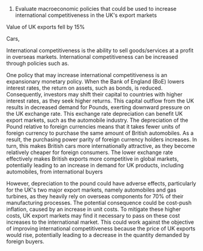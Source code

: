 1. Evaluate macroeconomic policies that could be used to increase international competitiveness in the UK's export markets

Value of UK exports fell by 15%

Cars,

International competitiveness is the ability to sell goods/services at a profit in overseas markets. International competitiveness can be increased through policies such as.

One policy that may increase international competitiveness is an expansionary monetary policy. When the Bank of England (BoE) lowers interest rates, the return on assets, such as bonds, is reduced. Consequently, investors may shift their capital to countries with higher interest rates, as they seek higher returns. This capital outflow from the UK results in decreased demand for Pounds, exerting downward pressure on the UK exchange rate.
This exchange rate depreciation can benefit UK export markets, such as the automobile industry. The depreciation of the Pound relative to foreign currencies means that it takes fewer units of foreign currency to purchase the same amount of British automobiles. As a result, the purchasing power parity of foreign currency holders increases. In turn, this makes British cars more internationally attractive, as they become relatively cheaper for foreign consumers. The lower exchange rate effectively makes British exports more competitive in global markets, potentially leading to an increase in demand for UK products, including automobiles, from international buyers

However, depreciation to the pound could have adverse effects, particularly for the UK's two major export markets, namely automobiles and gas turbines, as they heavily rely on overseas components for 70% of their manufacturing processes. The potential consequence could be cost-push inflation, caused by an increase in unit costs. To mitigate these higher costs, UK export markets may find it necessary to pass on these cost increases to the international market. This could work against the objective of improving international competitiveness because the price of UK exports would rise, potentially leading to a decrease in the quantity demanded by foreign buyers.
